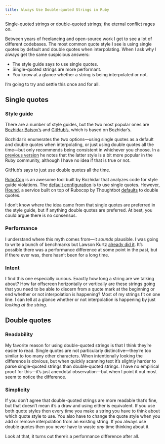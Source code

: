 ```yaml
---
title: Always Use Double-quoted Strings in Ruby
---
```


Single-quoted strings or double-quoted strings; the eternal conflict rages on.

Between years of freelancing and open-source work I get to see a lot of different codebases. The most common quote style I see is using single quotes by default and double quotes when interpolating. When I ask why I always get the same suspicious answers:

* The style guide says to use single quotes.
* Single-quoted strings are more performant.
* You know at a glance whether a string is being interpolated or not.

I’m going to try and settle this once and for all.

## Single quotes

### Style guide

There are a number of style guides, but the two most popular ones are [Bozhidar Batsov’s][batsov guide] and [GitHub’s][github guide], which is based on Bozhidar’s.

Bozhidar’s enumerates the two options—using single quotes as a default and double quotes when interpolating, or just using double quotes all the time—but only recommends being consistent in whichever you choose. In a [previous version][previous version] he notes that the latter style is a bit more popular in the Ruby community, although I have no idea if that is true or not.

GitHub’s says to just use double quotes all the time.

[RuboCop][rubocop] is an awesome tool built by Bozhidar that analyzes code for style guide violations. The [default configuration][rubocop default] is to use single quotes. However, [Hound][hound], a service built on top of Rubocop by Thoughtbot [defaults][hound default] to double quotes.

I don’t know where the idea came from that single quotes are preferred in the style guide, but if anything double quotes are preferred. At best, you could argue there is no consensus.

### Performance

I understand where this myth comes from—it _sounds_ plausible. I was going to write a bunch of benchmarks but Lawson Kurtz [already did it][string benchmarks]. It’s possible there was a performance difference at some point in the past, but if there ever was, there hasn’t been for a long time.

### Intent

I find this one especially curious. Exactly how long a string are we talking about? How far offscreen horizontally or vertically are these strings going that you need to be able to discern from a quote mark at the beginning or end whether or not interpolation is happening? Most of my strings fit on one line. I can tell at a glance whether or not interpolation is happening by just _looking at the string_.

## Double quotes

### Readability

My favorite reason for using double-quoted strings is that I think they’re easier to read. Single quotes are not particularly distinctive—they’re too similar to too many other characters. When intentionally looking the difference is obvious, but when quickly scanning text it’s slightly harder to parse single-quoted strings than double-quoted strings. I have no empirical proof for this—it’s just anecdotal observation—but when I point it out most seem to notice the difference.

### Simplicity

If you don’t agree that double-quoted strings are more readable that’s fine, but that doesn’t mean it’s a draw and using either is equivalent. If you use both quote styles then every time you make a string you have to think about which quote style to use. You also have to change the quote style when you add or remove interpolation from an existing string. If you always use double quotes then you never have to waste _any_ time thinking about it.

Look at that, it turns out there’s a performance difference after all.

[batsov guide]: https://github.com/bbatsov/ruby-style-guide#consistent-string-literals
[github guide]: https://github.com/styleguide/ruby
[previous version]: https://github.com/bbatsov/ruby-style-guide/commit/4ada068fe7dad872931b713d15720d603c9c209a
[rubocop]: https://github.com/bbatsov/rubocop
[rubocop default]: https://github.com/bbatsov/rubocop/blob/master/config/default.yml#L471
[hound]: https://houndci.com
[hound default]: https://github.com/thoughtbot/hound/blob/master/config/style_guides/ruby.yml#L367
[string benchmarks]: http://viget.com/extend/just-use-double-quoted-ruby-strings
